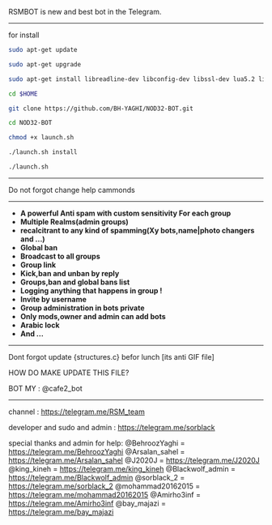 RSMBOT is new and best bot in the Telegram.
_________________________________________________________________________________
for install  
```bash
sudo apt-get update

sudo apt-get upgrade

sudo apt-get install libreadline-dev libconfig-dev libssl-dev lua5.2 liblua5.2-dev libevent-dev make unzip git redis-server g++ libjansson-dev libpython-dev expat libexpat1-dev

cd $HOME

git clone https://github.com/BH-YAGHI/NOD32-BOT.git

cd NOD32-BOT

chmod +x launch.sh

./launch.sh install

./launch.sh
```
__________________________________
Do not forgot change help cammonds
_________________________________________________________________________________
* **A powerful Anti spam with custom sensitivity For each group**
* **Multiple Realms(admin groups)**
* **recalcitrant to any kind of spamming(Xy bots,name|photo changers and ...)**
* **Global ban**
* **Broadcast to all groups**
* **Group link**
* **Kick,ban and unban by reply**
* **Groups,ban and global bans list**
* **Logging anything that happens in group !**
* **Invite by username**
* **Group administration in bots private**
* **Only mods,owner and admin can add bots**
* **Arabic lock**
* **And ...**


_________________________________________________________________________________


Dont forgot update {structures.c} befor lunch [its anti GIF file]

HOW DO MAKE UPDATE THIS FILE?

BOT MY : @cafe2_bot

---------------------------------------------------------------------------------
channel : https://telegram.me/RSM_team

developer and sudo and admin  : https://telegram.me/sorblack

special thanks and admin for help:
  @BehroozYaghi = https://telegram.me/BehroozYaghi 
  @Arsalan_sahel = https://telegram.me/Arsalan_sahel
  @J2020J = https://telegram.me/J2020J
  @king_kineh = https://telegram.me/king_kineh
  @Blackwolf_admin = https://telegram.me/Blackwolf_admin
  @sorblack_2 = https://telegram.me/sorblack_2
  @mohammad20162015 = https://telegram.me/mohammad20162015
  @Amirho3inf = https://telegram.me/Amirho3inf
  @bay_majazi = https://telegram.me/bay_majazi

